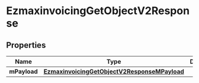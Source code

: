 
# EzmaxinvoicingGetObjectV2Response

## Properties
| Name | Type | Description | Notes |
| ------------ | ------------- | ------------- | ------------- |
| **mPayload** | [**EzmaxinvoicingGetObjectV2ResponseMPayload**](EzmaxinvoicingGetObjectV2ResponseMPayload.md) |  |  |



